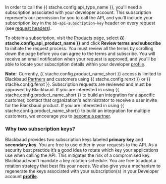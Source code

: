 In order to call the {{ stache.config.api_type_name }}, you'll need a subscription associated with your developer account.  This subscription represents our permission for you to call the API, and you'll include your subscription key in the `bb-api-subscription-key` header on every request (see <a href="#request-headers" class="smooth-scroll">request headers</a>).

To obtain a subscription, visit the <a href="{{ stache.config.portal_products }}" target="_blank">Products</a> page, select <strong>{{ stache.config.api_product_name }}</strong> and click <strong>Review terms and subscribe</strong> to initiate the request process. You must review all the terms by scrolling down the page before you can agree to the terms and subscribe.
You will receive an email notification when your request is approved, and you'll be able to locate your subscription details within your developer <a href="{{ stache.config.portal_profile }}" target="_blank">profile</a>.

<p class="alert alert-warning"><strong>Note:&nbsp;&nbsp;</strong>Currently, {{ stache.config.product_name_short }} access is limited to Blackbaud <a href="https://www.blackbaud.com/partners">Partners</a> and customers using {{ stache.config.renxt }} or {{ stache.config.fenxt }}. Subscription requests are reviewed and must be approved by Blackbaud. If you are interested in using {{ stache.config.product_name_short }} to build an integration for a specific customer, contact that organization's administrator to receive a user invite for the Blackbaud product. If you are interested in using {{ stache.config.product_name_short}} to build an integration for multiple customers, we encourage you to <a href="https://www.blackbaud.com/partners/become-a-partner">become a partner</a>.</p>

### Why two subscription keys?
Blackbaud provides two subscription keys labeled **primary key** and **secondary key**. You are free to use either in your requests to the API. As a security best practice it’s a good idea to rotate which key your applications use when calling the API. This mitigates the risk of a compromised key. Blackbaud won’t mandate a key rotation schedule. You are free to adopt a rotation strategy that best fits your needs.   We also give you a mechanism to regenerate the keys associated with your subscription(s) in your Developer account <strong><a href="{{ stache.config.portal_profile }}" target= "_blank">profile</a></strong>.</p>